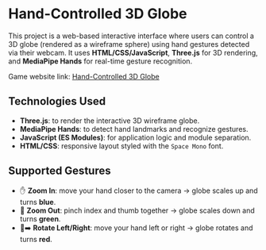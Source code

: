 # Hand-Controlled 3D Globe

This project is a web-based interactive interface where users can control a 3D globe (rendered as a wireframe sphere) using hand gestures detected via their webcam. It uses **HTML/CSS/JavaScript**, **Three.js** for 3D rendering, and **MediaPipe Hands** for real-time gesture recognition.

Game website link: [Hand-Controlled 3D Globe](https://drichdev.github.io/Hand-Controlled/)

## Technologies Used
- **Three.js**: to render the interactive 3D wireframe globe.
- **MediaPipe Hands**: to detect hand landmarks and recognize gestures.
- **JavaScript (ES Modules)**: for application logic and module separation.
- **HTML/CSS**: responsive layout styled with the `Space Mono` font.

## Supported Gestures
- ✋ **Zoom In**: move your hand closer to the camera → globe scales up and turns **blue**.
- 🤏 **Zoom Out**: pinch index and thumb together → globe scales down and turns **green**.
- 🤚➡️ **Rotate Left/Right**: move your hand left or right → globe rotates and turns **red**.
